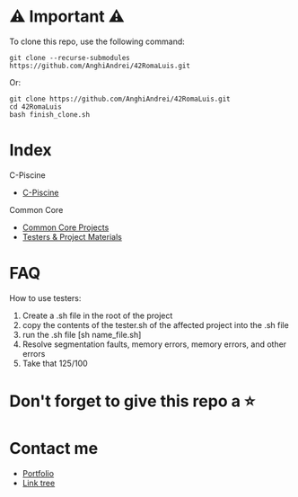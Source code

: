 # ⚠️ Important ⚠️

To clone this repo, use the following command:
```
git clone --recurse-submodules https://github.com/AnghiAndrei/42RomaLuis.git
```

Or:
```
git clone https://github.com/AnghiAndrei/42RomaLuis.git
cd 42RomaLuis
bash finish_clone.sh
```

# Index
C-Piscine
- [C-Piscine](https://github.com/AnghiAndrei/42RomaLuis/tree/main/_c-piscine)

Common Core
- [Common Core Projects](https://github.com/AnghiAndrei/42RomaLuis/tree/main/_common%20core)
- [Testers & Project Materials](https://github.com/AnghiAndrei/42RomaLuis/tree/main/_common%20core/Aa_materiali)

# FAQ
How to use testers:
1. Create a .sh file in the root of the project
2. copy the contents of the tester.sh of the affected project into the .sh file
3. run the .sh file [sh name_file.sh]
4. Resolve segmentation faults, memory errors, memory errors, and other errors
5. Take that 125/100

# Don't forget to give this repo a ⭐

# Contact me
- [Portfolio](https://andreianghi.ddns.net)
- [Link tree](https://socialandreianghi.ddns.net)